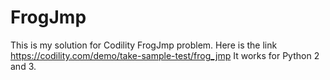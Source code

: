 # FrogJmp
This is my solution for Codility FrogJmp problem. 
Here is the link https://codility.com/demo/take-sample-test/frog_jmp
It works for Python 2 and 3. 
